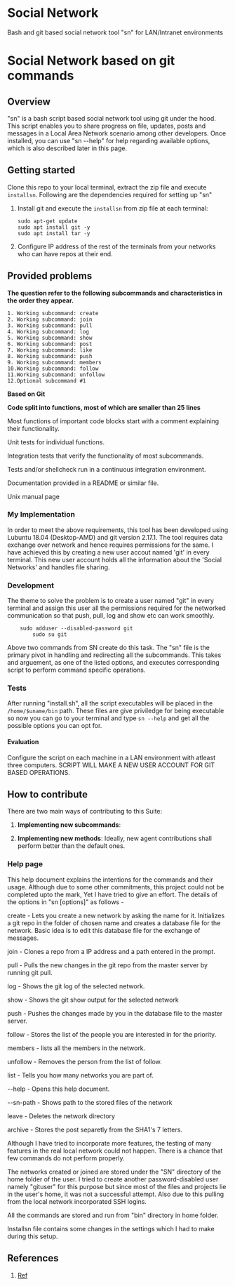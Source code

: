 # Social Network
Bash and git based social network tool "sn" for LAN/Intranet environments

# Social Network based on git commands

## Overview
"sn" is a bash script based social network tool using git under the hood. This script enables you to share progress on file, updates, posts and messages in a Local Area Network scenario among other developers. Once installed, you can use "sn --help" for help regarding available options, which is also described later in this page. 

## Getting started
Clone this repo to your local terminal, extract the zip file and execute ```installsn```. Following are the dependencies required for setting up "sn"
1. Install git and execute the ```installsn``` from zip file at each terminal:
    ```
    sudo apt-get update	
	sudo apt install git -y
	sudo apt install tar -y
	```

2. Configure IP address of the rest of the terminals from your networks who can have repos at their end.


## Provided problems 

**The question refer to the following subcommands and characteristics in the order they appear.**

	1. Working subcommand: create
	2. Working subcommand: join
	3. Working subcommand: pull
	4. Working subcommand: log
 	5. Working subcommand: show
	6. Working subcommand: post
	7. Working subcommand: like
	8. Working subcommand: push
	9. Working subcommand: members
	10.Working subcommand: follow
	11.Working subcommand: unfollow
	12.Optional subcommand #1
	
**Based on Git**

**Code split into functions, most of which are smaller than 25 lines**

Most functions of important code blocks start with a comment explaining their functionality.

Unit tests for individual functions.

Integration tests that verify the functionality of most subcommands.

Tests and/or shellcheck run in a continuous integration environment.

Documentation provided in a README or similar file.

Unix manual page

### My Implementation
In order to meet the above requirements, this tool has been developed using Lubuntu 18.04 (Desktop-AMD) and git version 2.17.1. The tool requires data exchange over network and hence requires permissions for the same. I have achieved this by creating a new user accout named 'git' in every terminal. This new user account holds all the information about the 'Social Networks' and handles file sharing.

### Development
The theme to solve the problem is to create a user named "git" in every terminal and assign this user all the permissions required for the networked communication so that push, pull, log and show etc can work smoothly. 
``` 
	sudo adduser --disabled-password git
    	sudo su git
```
Above two commands from SN create do this task. 
The "sn" file is the primary pivot in handling and redirecting all the subcommands. This takes and arguement, as one of the listed options, and executes corresponding script to perform command specific operations.

### Tests 
After running "install.sh", all the script executables will be placed in the 
```/home/$uname/bin``` path. These files are give priviledge for being executable so now you can go to your terminal and type 
```sn --help``` and get all the possible options you can opt for.

#### Evaluation
Configure the script on each machine in a LAN environment with atleast three computers. SCRIPT WILL MAKE A NEW USER ACCOUNT FOR GIT BASED OPERATIONS.  

## How to contribute
There are two main ways of contributing to this Suite:

1. **Implementing new subcommands**: 

2. **Implementing new methods**: Ideally, new agent contributions shall perform better than the default ones.


### Help page 
This help document explains the intentions for the commands and their usage. Although due to some other commitments, this project could not be completed upto the mark, Yet I have tried to give an effort.
The details of the options in "sn [options]" as follows - 

create - Lets you create a new network by asking the name for it. Initializes a git repo in the folder of chosen name and creates a database file for the network. Basic idea is to edit this database file for the exchange of messages.

join - Clones a repo from a IP address and a path entered in the prompt.

pull - Pulls the new changes in the git repo from the master server by running git pull.

log - Shows the git log of the selected network.

show - Shows the git show output for the selected network 

push - Pushes the changes made by you in the database file to the master server.

follow - Stores the list of the people you are interested in for the priority.

members - lists all the members in the network.

unfollow - Removes the person from the list of follow.

list - Tells you how many networks you are part of.
	        
--help - Opens this help document.

--sn-path - Shows path to the stored files of the network

leave - Deletes the network directory 

archive - Stores the post separetly from the SHA1's 7 letters.
	      
Although I have tried to incorporate more features, the testing of many features in the real local network could not happen. There is a chance that few commands do not perform properly.

The networks created or joined are stored under the "SN" directory of the home folder of the user. I tried to create another password-disabled user namely "gituser" for this purpose but since most of the files and projects lie in the user's home, it was not a successful attempt. Also due to this pulling from the local network incorporated SSH logins.

All the commands are stored and run from "bin" directory in home folder.

Installsn file contains some changes in the settings which I had to make during this setup.



## References
1. [Ref](url)
